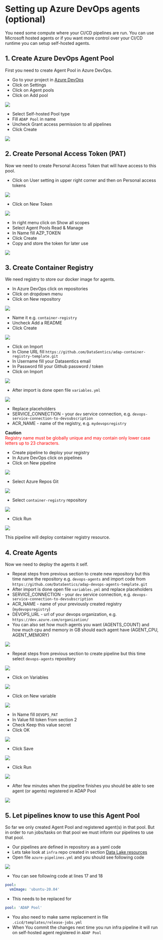 # Setting up Azure DevOps agents (optional)

You need some compute where your CI/CD pipelines are run. You can use Microsoft hosted agents or if you want more control over your CI/CD runtime you can setup self-hosted agents.

## 1. Create Azure DevOps Agent Pool

First you need to create Agent Pool in Azure DevOps.

- Go to your project in [Azure DevOps](https://dev.azure.com)
- Click on Settings
- Click on Agent pools
- Click on Add pool

![](images/devops_agents_step1.png)

- Select Self-hosted Pool type
- Fill `ADAP Pool` in name
- Uncheck Grant access permission to all pipelines
- Click Create

![](images/devops_agents_step2.png)

## 2. Create Personal Access Token (PAT)

Now we need to create Personal Access Token that will have access to this pool.

- Click on User setting in upper right corner and then on Personal access tokens

![](images/devops_agents_step3.png)

- Click on New Token

![](images/devops_agents_step4.png)

- In right menu click on Show all scopes
- Select Agent Pools Read & Manage
- In Name fill AZP_TOKEN
- Click Create
- Copy and store the token for later use

![](images/devops_agents_step5.png)

## 3. Create Container Registry

We need registry to store our docker image for agents.

- In Azure DevOps click on repositories
- Click on dropdown menu
- Click on New repository

![](images/devops_agents_step6.png)

- Name it e.g. `container-registry`
- Uncheck Add a README
- Click Create

![](images/devops_agents_step7.png)

- Click on Import
- In Clone URL fill `https://github.com/DataSentics/adap-container-registry-template.git`
- In Username fill your Datasentics email
- In Password fill your Github password / token
- Click on Import

![](images/devops_agents_step8.png)

- After import is done open file `variables.yml`

![](images/devops_agents_step9.png)

- Replace placeholders
- SERVICE_CONNECTION - your `dev` service connection, e.g. `devops-service-connection-to-devsubscription`
- ACR_NAME - name of the registry, e.g. `mydevopsregistry`

**Caution**  
<span style="color: red">Registry name must be globally unique and may contain only lower case letters up to 23 characters.</span>

- Create pipeline to deploy your registry
- In Azure DevOps click on pipelines
- Click on New pipeline

![](images/devops_agents_step10.png)

- Select Azure Repos Git

![](images/devops_agents_step11.png)

- Select `container-registry` repository

![](images/devops_agents_step12.png)

- Click Run

![](images/devops_agents_step13.png)

This pipeline will deploy container registry resource.

## 4. Create Agents

Now we need to deploy the agents it self.

- Repeat steps from previous section to create new repository but this time name the repository e.g. `devops-agents` and import code from `https://github.com/DataSentics/adap-devops-agents-template.git`
- After import is done open file `variables.yml` and replace placeholders
- SERVICE_CONNECTION - your `dev` service connection, e.g. `devops-service-connection-to-devsubscription`
- ACR_NAME - name of your previously created registry (`mydevopsregistry`)
- DEVOPS_URL - url of your devops organization, e.g. `https://dev.azure.com/organization/`
- You can also set how much agents you want (AGENTS_COUNT) and how much cpu and memory in GB should each agent have (AGENT_CPU, AGENT_MEMORY)

![](images/devops_agents_step14.png)

- Repeat steps from previous section to create pipeline but this time select `devops-agents` repository

![](images/devops_agents_step15.png)

- Click on Variables

![](images/devops_agents_step16.png)

- Click on New variable

![](images/devops_agents_step17.png)

- In Name fill `DEVOPS_PAT`
- In Value fill token from section 2
- Check Keep this value secret
- Click OK

![](images/devops_agents_step18.png)

- Click Save

![](images/devops_agents_step19.png)

- Click Run

![](images/devops_agents_step20.png)

- After few minutes when the pipeline finishes you should be able to see agent (or agents) registered in ADAP Pool

![](images/devops_agents_step21.png)

## 5. Let pipelines know to use this Agent Pool

So far we only created Agent Pool and registered agent(s) in that pool. But in order to run jobs/tasks on that pool we must inform our pipelines to use that pool.

- Our pipelines are defined in repository as a yaml code 
- Lets take look at `infra` repo created in section [Data Lake resources](datalake-resources-setup.md)
- Open file `azure-pipelines.yml` and you should see following code

![](images/devops_agents_step22.png)

- You can see following code at lines 17 and 18

```yml
pool:
  vmImage: 'ubuntu-20.04'
```

- This needs to be replaced for 

```yml
pool: 'ADAP Pool'
```

- You also need to make same replacement in file `.cicd/templates/release-jobs.yml`
- When You commit the changes next time you run infra pipeline it will run on self-hosted agent registered in `ADAP Pool`
